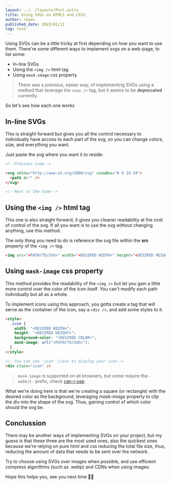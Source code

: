 ```yaml
---
layout: ../../layouts/Post.astro
title: Using SVGs on HTML5 and CSS3
author: reyes
published_date: 2023/01/11
tag: tech
---
```


Using SVGs can be a little tricky at first depending on how you want to use them. There're some different ways to implement svgs on a web-page, to list some:

- In-line SVGs
- Using the `<img />` html tag
- Using `mask-image` css property

> There was a previous, easier way, of implementing SVGs using a method that leverage the `<use />` tag, but it seems to be **deprecated** currently.

So let's see how each one works

## In-line SVGs

This is straight forward but gives you all the control necessary to individually have access to each part of the svg, so you can change colors, size, and everything you want.

Just paste the svg where you want it to reside:

```html
<!--Previous Code-->

<svg xmlns="http://www.w3.org/2000/svg" viewBox="0 0 24 24">
  <path d="" />
</svg>

<!--Rest of the Code-->
```

## Using the `<img />` html tag

This one is also straight forward, it gives you cleaner readability at the cost of control of the svg. If all you want is to use the svg without changing anything, use this method.

The only thing you need to do is reference the svg file within the **src** property of the `<img />` tag.

```html
<img src="<PATH/TO/SVG>" width="<DESIRED WIDTH>" height="<DESIRED HEIGHT>" />
```

## Using `mask-image` css property

This method provides the readability of the `<img />` but let you gain a little more control over the color of the icon itself. You can't modify each path individually but all as a whole.

To implement icons using this approach, you gotta create a tag that will serve as the container of the icon, say a `<div />`, and add some styles to it.

```html
<style>
  .icon {
    width: "<DESIRED WIDTH>";
    height: "<DESIRED HEIGHT>";
    background-color: "<DESIRED COLOR>";
    mask-image: url("<PATH/TO/SVG>");
  }
</style>

<!--You can use 'icon' class to display your icon-->
<div class="icon" />
```

> `mask-image` is supported on all browsers, but some require the `-webkit-` prefix, check [can-i-use](https://caniuse.com/?search=mask-image).

What we're doing here is that we're creating a square (or rectangle) with the desired color as the background, leveraging _mask-image_ property to clip the div into the shape of the svg. Thus, gaining control of which color should the svg be.

## Conclussion

There may be another ways of implementing SVGs on your project, but my guess is that these three are the most used ones, also the quickest ones because we're relying on pure html and css reducing the total file size, thus, reducing the amount of data that needs to be sent over the network.

Try to choose using SVGs over images when possible, and use efficient compress algorithms (such as .webp) and CDNs when using images.

Hope this helps you, see you next time 👋🏻
